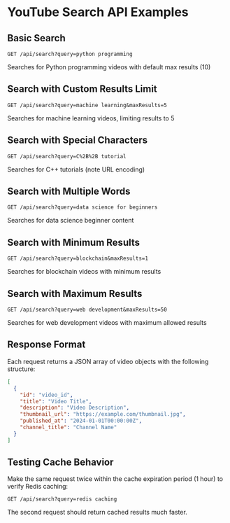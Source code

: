 # YouTube Search API Examples

## Basic Search

```http
GET /api/search?query=python programming
```

Searches for Python programming videos with default max results (10)

## Search with Custom Results Limit

```http
GET /api/search?query=machine learning&maxResults=5
```

Searches for machine learning videos, limiting results to 5

## Search with Special Characters

```http
GET /api/search?query=C%2B%2B tutorial
```

Searches for C++ tutorials (note URL encoding)

## Search with Multiple Words

```http
GET /api/search?query=data science for beginners
```

Searches for data science beginner content

## Search with Minimum Results

```http
GET /api/search?query=blockchain&maxResults=1
```

Searches for blockchain videos with minimum results

## Search with Maximum Results

```http
GET /api/search?query=web development&maxResults=50
```

Searches for web development videos with maximum allowed results

## Response Format

Each request returns a JSON array of video objects with the following structure:

```json
[
  {
    "id": "video_id",
    "title": "Video Title",
    "description": "Video Description",
    "thumbnail_url": "https://example.com/thumbnail.jpg",
    "published_at": "2024-01-01T00:00:00Z",
    "channel_title": "Channel Name"
  }
]
```

## Testing Cache Behavior

Make the same request twice within the cache expiration period (1 hour) to verify Redis caching:

```http
GET /api/search?query=redis caching
```

The second request should return cached results much faster.

